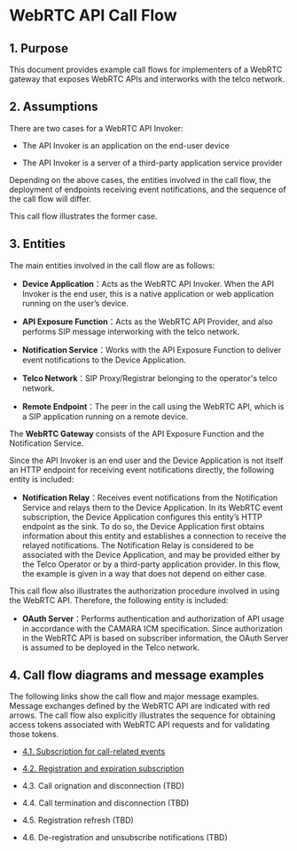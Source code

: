 # WebRTC API Call Flow

## 1. Purpose

This document provides example call flows for implementers of a WebRTC gateway that exposes WebRTC APIs and interworks with the telco network.

## 2. Assumptions

There are two cases for a WebRTC API Invoker:

- The API Invoker is an application on the end-user device

- The API Invoker is a server of a third-party application service provider

Depending on the above cases, the entities involved in the call flow, the deployment of endpoints receiving event notifications, and the sequence of the call flow will differ.  

This call flow illustrates the former case.

## 3. Entities

The main entities involved in the call flow are as follows:

- **Device Application**：Acts as the WebRTC API Invoker. When the API Invoker is the end user, this is a native application or web application running on the user’s device.

- **API Exposure Function**：Acts as the WebRTC API Provider, and also performs SIP message interworking with the telco network. 

- **Notification Service**：Works with the API Exposure Function to deliver event notifications to the Device Application. 

- **Telco Network**：SIP Proxy/Registrar belonging to the operator's telco network.

- **Remote Endpoint**：The peer in the call using the WebRTC API, which is a SIP application running on a remote device.

The **WebRTC Gateway** consists of the API Exposure Function and the Notification Service.

Since the API Invoker is an end user and the Device Application is not itself an HTTP endpoint for receiving event notifications directly, the following entity is included:

- **Notification Relay**：Receives event notifications from the Notification Service and relays them to the Device Application. In its WebRTC event subscription, the Device Application configures this entity’s HTTP endpoint as the sink. To do so, the Device Application first obtains information about this entity and establishes a connection to receive the relayed notifications. The Notification Relay is considered to be associated with the Device Application, and may be provided either by the Telco Operator or by a third-party application provider. In this flow, the example is given in a way that does not depend on either case.

This call flow also illustrates the authorization procedure involved in using the WebRTC API. Therefore, the following entity is included:

- **OAuth Server**：Performs authentication and authorization of API usage in accordance with the CAMARA ICM specification. Since authorization in the WebRTC API is based on subscriber information, the OAuth Server is assumed to be deployed in the Telco network.


## 4. Call flow diagrams and message examples

The following links show the call flow and major message examples. Message exchanges defined by the WebRTC API are indicated with red arrows. The call flow also explicitly illustrates the sequence for obtaining access tokens associated with WebRTC API requests and for validating those tokens.

- [4.1. Subscription for call-related events](./subscription_for_call-related_events.md)

- [4.2. Registration and expiration subscription](./registration_and_expiration_subscription.md)

- 4.3. Call orignation and disconnection (TBD)

- 4.4. Call termination and disconnection (TBD)

- 4.5. Registration refresh (TBD)

- 4.6. De-registration and unsubscribe notifications (TBD)

